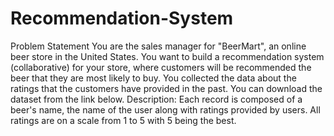 # Recommendation-System
Problem Statement
You are the sales manager for "BeerMart", an online beer store in the United States.  You want to build a recommendation system (collaborative) for your store, where customers will be recommended the beer that they are most likely to buy. You collected the data about the ratings that the customers have provided in the past. You can download the dataset from the link below.
Description: Each record is composed of a beer's name, the name of the user along with ratings provided by users. All ratings are on a scale from 1 to 5 with 5 being the best.
